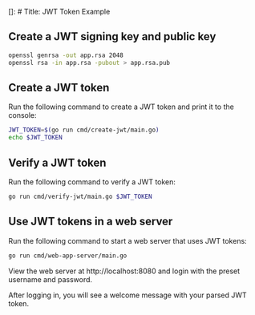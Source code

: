 []: # Title: JWT Token Example

## Create a JWT signing key and public key

```bash
openssl genrsa -out app.rsa 2048
openssl rsa -in app.rsa -pubout > app.rsa.pub
```

## Create a JWT token

Run the following command to create a JWT token and print it to the console:
```bash
JWT_TOKEN=$(go run cmd/create-jwt/main.go)
echo $JWT_TOKEN
```

## Verify a JWT token

Run the following command to verify a JWT token:
```bash
go run cmd/verify-jwt/main.go $JWT_TOKEN
```

## Use JWT tokens in a web server

Run the following command to start a web server that uses JWT tokens:
```bash
go run cmd/web-app-server/main.go
```
View the web server at http://localhost:8080 and login with the preset username and password.

After logging in, you will see a welcome message with your parsed JWT token.




